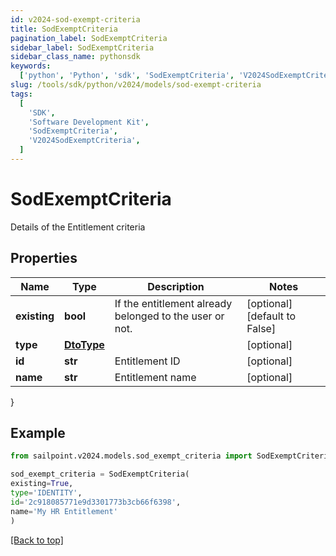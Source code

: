 ```yaml
---
id: v2024-sod-exempt-criteria
title: SodExemptCriteria
pagination_label: SodExemptCriteria
sidebar_label: SodExemptCriteria
sidebar_class_name: pythonsdk
keywords:
  ['python', 'Python', 'sdk', 'SodExemptCriteria', 'V2024SodExemptCriteria']
slug: /tools/sdk/python/v2024/models/sod-exempt-criteria
tags:
  [
    'SDK',
    'Software Development Kit',
    'SodExemptCriteria',
    'V2024SodExemptCriteria',
  ]
---
```


# SodExemptCriteria

Details of the Entitlement criteria

## Properties

| Name | Type | Description | Notes |
| --- | --- | --- | --- |
| **existing** | **bool** | If the entitlement already belonged to the user or not. | [optional] [default to False] |
| **type** | [**DtoType**](dto-type) |  | [optional] |
| **id** | **str** | Entitlement ID | [optional] |
| **name** | **str** | Entitlement name | [optional] |

}

## Example

```python
from sailpoint.v2024.models.sod_exempt_criteria import SodExemptCriteria

sod_exempt_criteria = SodExemptCriteria(
existing=True,
type='IDENTITY',
id='2c918085771e9d3301773b3cb66f6398',
name='My HR Entitlement'
)

```

[[Back to top]](#)
